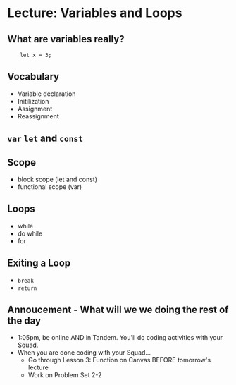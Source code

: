 # Lecture: Variables and Loops

## What are variables really?

```
    let x = 3;
```

## Vocabulary
* Variable declaration
* Initilization
* Assignment
* Reassignment

## `var` `let` and `const`

## Scope
* block scope (let and const)
* functional scope (var)


## Loops
* while
* do while
* for 

## Exiting a Loop
* `break`
* `return`





## Annoucement - What will we we doing the rest of the day 
* 1:05pm, be online AND in Tandem. You'll do coding activities with your Squad.
* When you are done coding with your Squad...
   * Go through Lesson 3: Function on Canvas BEFORE tomorrow's lecture
   * Work on Problem Set 2-2